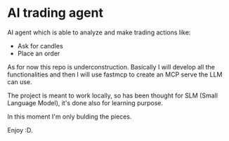 # AI trading agent

AI agent which is able to analyze and make trading actions like:

- Ask for candles
- Place an order

As for now this repo is underconstruction.
Basically I will develop all the functionalities and then I will use fastmcp to create an
MCP serve the LLM can use.

The project is meant to work locally, so has been thought for SLM (Small Language Model), it's done also for learning purpose.

In this moment I'm only bulding the pieces.

Enjoy :D.